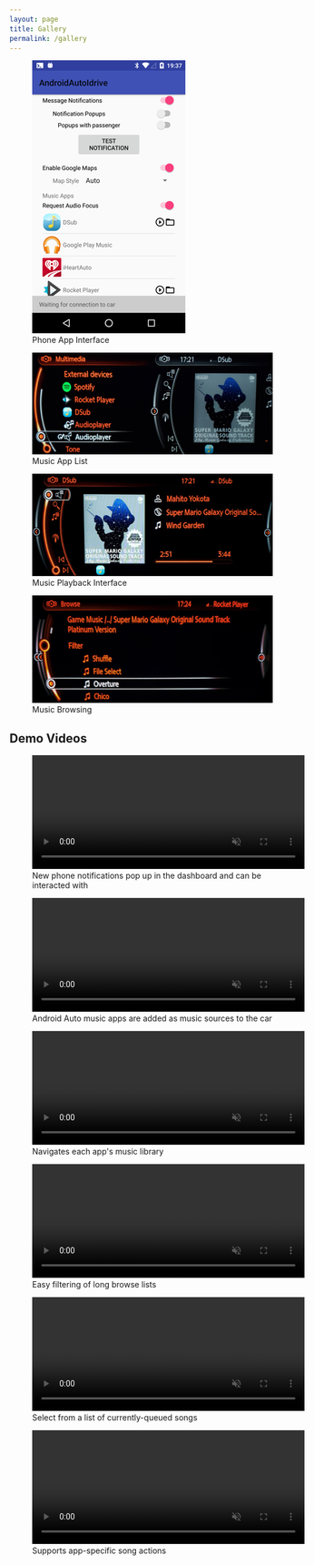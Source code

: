 ```yaml
---
layout: page
title: Gallery
permalink: /gallery
---
```


<div class="gallery">
<figure>
	<img src="images/screenshot-app.png" alt="Phone App Interface" width="270" height="480"/>
	<figcaption>Phone App Interface</figcaption>
</figure>
<figure>
	<img src="images/screenshot-musicapplist.jpg" alt="Music App List" width="480" height="179"/>
	<figcaption>Music App List</figcaption>
</figure>
<figure>
	<img src="images/screenshot-musicplayback.jpg" alt="Music Playback Interface" width="480" height="180"/>
	<figcaption>Music Playback Interface</figcaption>
</figure>
<figure>
	<img src="images/screenshot-musicbrowse.jpg" alt="Music Browsing" width="480" height="189"/>
	<figcaption>Music Browsing</figcaption>
</figure>
</div>

## Demo Videos

<div class="gallery">
<figure>
	<video src="images/demo-notifications.mp4" alt="Notifications" autoplay muted controls loop width="480" height="200"></video>
	<figcaption>New phone notifications pop up in the dashboard and can be interacted with</figcaption>
</figure>
<figure>
	<video src="images/demo-applist.mp4" alt="App List" autoplay muted controls loop width="480" height="200"></video>
	<figcaption>Android Auto music apps are added as music sources to the car</figcaption>
</figure>
<figure>
	<video src="images/demo-browse.mp4" alt="Browse" autoplay muted controls loop width="480" height="200"></video>
	<figcaption>Navigates each app's music library</figcaption>
</figure>
<figure>
	<video src="images/demo-filter.mp4" alt="Filter" autoplay muted controls loop width="480" height="200"></video>
	<figcaption>Easy filtering of long browse lists</figcaption>
</figure>
<figure>
	<video src="images/demo-nowplaying.mp4" alt="Now Playing" autoplay muted controls loop width="480" height="200"></video>
	<figcaption>Select from a list of currently-queued songs</figcaption>
</figure>
<figure>
	<video src="images/demo-actions.mp4" alt="App Actions" autoplay muted controls loop width="480" height="200"></video>
	<figcaption>Supports app-specific song actions</figcaption>
</figure>
</div>
